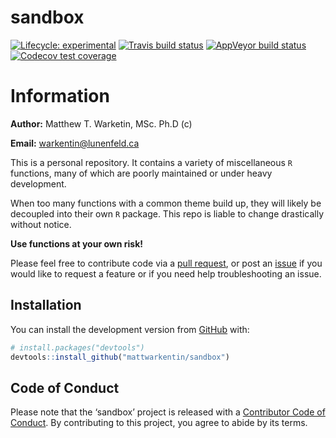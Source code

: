 sandbox
================

<!-- badges: start -->

[![Lifecycle:
experimental](https://img.shields.io/badge/lifecycle-experimental-orange.svg)](https://www.tidyverse.org/lifecycle/#experimental)
[![Travis build
status](https://travis-ci.com/mattwarkentin/sandbox.svg?branch=master)](https://travis-ci.com/mattwarkentin/sandbox)
[![AppVeyor build
status](https://ci.appveyor.com/api/projects/status/github/mattwarkentin/sandbox?branch=master&svg=true)](https://ci.appveyor.com/project/mattwarkentin/sandbox)
[![Codecov test
coverage](https://codecov.io/gh/warkentinmatt/sandbox/branch/master/graph/badge.svg)](https://codecov.io/gh/warkentinmatt/sandbox?branch=master)
<!-- badges: end -->

# Information

**Author:** Matthew T. Warketin, MSc. Ph.D (c)

**Email:** <warkentin@lunenfeld.ca>

This is a personal repository. It contains a variety of miscellaneous
`R` functions, many of which are poorly maintained or under heavy
development.

When too many functions with a common theme build up, they will likely
be decoupled into their own `R` package. This repo is liable to change
drastically without notice.

**Use functions at your own risk\!**

Please feel free to contribute code via a [pull
request](https://github.com/mattwarkentin/sandbox/pulls), or post an
[issue](https://github.com/mattwarkentin/sandbox/issues) if you would
like to request a feature or if you need help troubleshooting an issue.

## Installation

You can install the development version from
[GitHub](https://github.com/) with:

``` r
# install.packages("devtools")
devtools::install_github("mattwarkentin/sandbox")
```

## Code of Conduct

Please note that the ‘sandbox’ project is released with a [Contributor
Code of Conduct](CODE_OF_CONDUCT.md). By contributing to this project,
you agree to abide by its terms.
